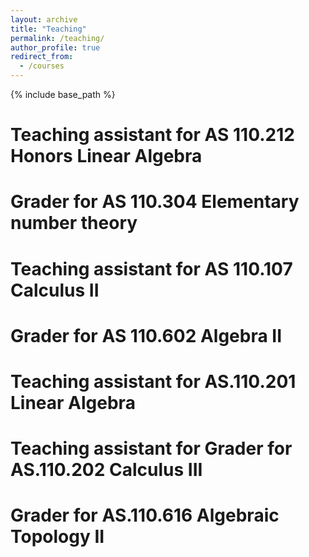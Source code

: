 ```yaml
---
layout: archive
title: "Teaching"
permalink: /teaching/
author_profile: true
redirect_from:
  - /courses
---
```


{% include base_path %}

Teaching assistant for AS 110.212 Honors Linear Algebra
=====


Grader for AS 110.304 Elementary number theory 
=====


Teaching assistant for AS 110.107 Calculus II
=====


Grader for AS 110.602 Algebra II
=====


Teaching assistant for AS.110.201 Linear Algebra 
=====


Teaching assistant for Grader for AS.110.202 Calculus III
=====



Grader for AS.110.616 Algebraic Topology II
=====




